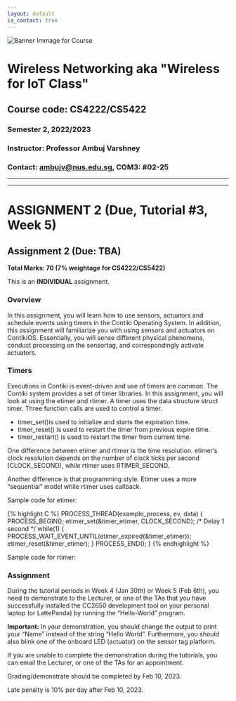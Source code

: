 ```yaml
---
layout: default
is_contact: true
---
```


![Banner Immage for Course](cs4222_banner.png)  

# Wireless Networking aka "Wireless for IoT Class"
## Course code: CS4222/CS5422  
### Semester 2, 2022/2023
### Instructor: Professor Ambuj Varshney
### Contact: [ambujv@nus.edu.sg](mailto:ambujv@nus.edu.sg), COM3: #02-25     

----
****

# ASSIGNMENT 2 (Due, Tutorial #3, Week 5)


## Assignment 2 (Due: TBA)

**Total Marks: 70 (7% weightage for CS4222/CS5422)**
 
This is an **INDIVIDUAL** assignment. 


### Overview

In this assignment, you will learn how to use sensors,  actuators and schedule events using timers in the Contiki Operating System. In addition, this assignment will familiarize you with using sensors and actuators on ContikiOS. Essentially, you will sense different physical phenomena, conduct processing on the sensortag, and correspondingly activate actuators.

### Timers

Executions in Contiki is event-driven and use of timers are common. The Contiki system provides a set of timer libraries. In this assignment, you will look at using the etimer and rtimer. A timer uses the data structure struct timer. Three function calls are used to control a timer.

* timer_set()is used to initialize and starts the expiration time.
* timer_reset() is used to restart the timer from previous expire time.
* timer_restart() is used to restart the timer from current time.

One difference between etimer and rtimer is the time resolution. etimer’s clock resolution depends on the number of clock ticks per second (CLOCK_SECOND), while rtimer uses RTIMER_SECOND.

Another difference is that programming style. Etimer uses a more “sequential” model while rtimer uses callback.

Sample code for etimer:

{% highlight C %}
PROCESS_THREAD(example_process, ev, data)
{
PROCESS_BEGIN();
etimer_set(&timer_etimer, CLOCK_SECOND); /* Delay 1 second
*/
while(1) {
PROCESS_WAIT_EVENT_UNTIL(etimer_expired(&timer_etimer));
etimer_reset(&timer_etimer);
}
PROCESS_END();
}
{% endhighlight %}

Sample code for rtimer:



### Assignment

During the tutorial periods in Week 4 (Jan 30th) or Week 5 (Feb 6th), you need to demonstrate to the  Lecturer, or one of the TAs that you have successfully installed the CC2650 development tool on your personal laptop (or LattePanda) by running the “Hello-World” program. 
 
**Important:** In your demonstration, you should change the output to print your “Name” instead of  the string “Hello World”. Furthermore, you should also blink one of the onboard LED (actuator) on the sensor tag platform.

If you are unable to complete the demonstration during the tutorials, you can email the Lecturer, or one of the TAs for an appointment. 
 
Grading/demonstrate should be completed by Feb 10, 2023.  
 
Late penalty is 10% per day after Feb 10, 2023.








